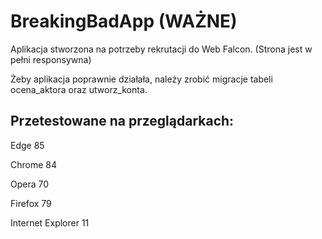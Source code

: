 # BreakingBadApp (WAŻNE)
Aplikacja stworzona na potrzeby rekrutacji do Web Falcon. (Strona jest w pełni responsywna)

Żeby aplikacja poprawnie działała, należy zrobić migracje tabeli ocena_aktora oraz utworz_konta.

## Przetestowane na przeglądarkach: 
Edge 85

Chrome 84

Opera 70

Firefox 79

Internet Explorer 11
